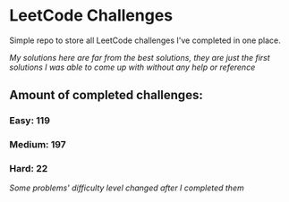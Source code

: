 
# LeetCode Challenges

Simple repo to store all LeetCode challenges I've completed in one place.

<i>My solutions here are far from the best solutions, they are just the first solutions I was able to come up with without any help or reference</i>

## Amount of completed challenges:

### Easy: 119

### Medium: 197

### Hard: 22

<i>Some problems' difficulty level changed after I completed them</i>
